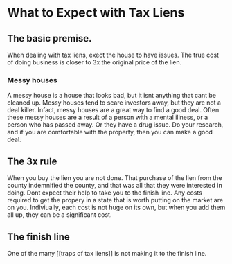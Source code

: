 # What to Expect with Tax Liens

## The basic premise.
When dealing with tax liens, exect the house to have issues. The true cost of doing business is closer to 3x the original price of the lien. 

### Messy houses
A messy house is a house that looks bad, but it isnt anything that cant be cleaned up. 
Messy houses tend to scare investors away, but they are not a deal killer. 
Infact, messy houses are a great way to find a good deal. 
Often these messy houses are a result of a person with a mental illness, or a person who has passed away. 
Or they have a drug issue.
Do your research, and if you are comfortable with the property, then you can make a good deal.

## The 3x rule
When you buy the lien you are not done. That purchase of the lien from the county indemnified the county, and that was all that they were interested in doing. Dont expect their help to take you to the finish line. Any costs required to get the propery in a state that is worth putting on the market are on you. Indiviually, each cost is not huge on its own, but when you add them all up, they can be a significant cost. 

## The finish line
One of the many [[traps of tax liens]] is not making it to the finish line.

